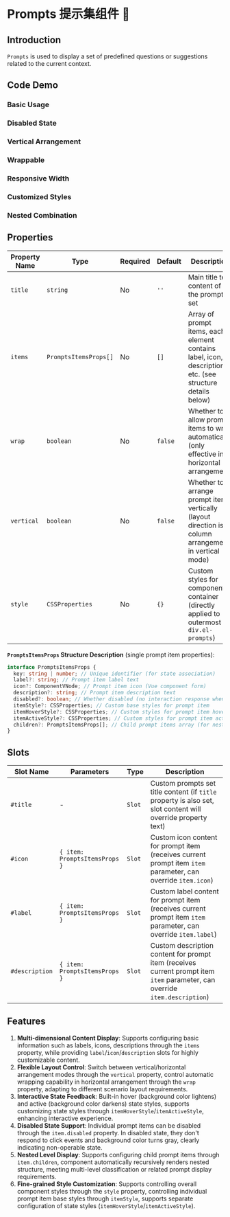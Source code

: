 # Prompts 提示集组件 🎁

## Introduction

`Prompts` is used to display a set of predefined questions or suggestions related to the current context.

## Code Demo

### Basic Usage

<demo src="./demos/base.vue"></demo>

### Disabled State

<demo src="./demos/disabled.vue"></demo>

### Vertical Arrangement

<demo src="./demos/vertical.vue"></demo>

### Wrappable

<demo src="./demos/wrap.vue"></demo>

### Responsive Width

<demo src="./demos/responsive.vue"></demo>

### Customized Styles

<demo src="./demos/customized.vue"></demo>

### Nested Combination

<demo src="./demos/nested.vue"></demo>

## Properties

| Property Name | Type                  | Required | Default | Description                                                                                               |
| ------------- | --------------------- | -------- | ------- | --------------------------------------------------------------------------------------------------------- |
| `title`       | `string`              | No       | `''`    | Main title text content of the prompts set                                                                |
| `items`       | `PromptsItemsProps[]` | No       | `[]`    | Array of prompt items, each element contains label, icon, description, etc. (see structure details below) |
| `wrap`        | `boolean`             | No       | `false` | Whether to allow prompt items to wrap automatically (only effective in horizontal arrangement)            |
| `vertical`    | `boolean`             | No       | `false` | Whether to arrange prompt items vertically (layout direction is column arrangement in vertical mode)      |
| `style`       | `CSSProperties`       | No       | `{}`    | Custom styles for component container (directly applied to outermost `div.el-prompts`)                    |

**`PromptsItemsProps` Structure Description** (single prompt item properties):

```typescript
interface PromptsItemsProps {
  key: string | number; // Unique identifier (for state association)
  label?: string; // Prompt item label text
  icon?: ComponentVNode; // Prompt item icon (Vue component form)
  description?: string; // Prompt item description text
  disabled?: boolean; // Whether disabled (no interaction response when disabled)
  itemStyle?: CSSProperties; // Custom base styles for prompt item
  itemHoverStyle?: CSSProperties; // Custom styles for prompt item hover state
  itemActiveStyle?: CSSProperties; // Custom styles for prompt item active state
  children?: PromptsItemsProps[]; // Child prompt items array (for nested display)
}
```

## Slots

| Slot Name      | Parameters                    | Type   | Description                                                                                                                 |
| -------------- | ----------------------------- | ------ | --------------------------------------------------------------------------------------------------------------------------- |
| `#title`       | -                             | `Slot` | Custom prompts set title content (if `title` property is also set, slot content will override property text)                |
| `#icon`        | `{ item: PromptsItemsProps }` | `Slot` | Custom icon content for prompt item (receives current prompt item `item` parameter, can override `item.icon`)               |
| `#label`       | `{ item: PromptsItemsProps }` | `Slot` | Custom label content for prompt item (receives current prompt item `item` parameter, can override `item.label`)             |
| `#description` | `{ item: PromptsItemsProps }` | `Slot` | Custom description content for prompt item (receives current prompt item `item` parameter, can override `item.description`) |

## Features

1. **Multi-dimensional Content Display**: Supports configuring basic information such as labels, icons, descriptions through the `items` property, while providing `label`/`icon`/`description` slots for highly customizable content.
2. **Flexible Layout Control**: Switch between vertical/horizontal arrangement modes through the `vertical` property, control automatic wrapping capability in horizontal arrangement through the `wrap` property, adapting to different scenario layout requirements.
3. **Interactive State Feedback**: Built-in hover (background color lightens) and active (background color darkens) state styles, supports customizing state styles through `itemHoverStyle`/`itemActiveStyle`, enhancing interactive experience.
4. **Disabled State Support**: Individual prompt items can be disabled through the `item.disabled` property. In disabled state, they don't respond to click events and background color turns gray, clearly indicating non-operable state.
5. **Nested Level Display**: Supports configuring child prompt items through `item.children`, component automatically recursively renders nested structure, meeting multi-level classification or related prompt display requirements.
6. **Fine-grained Style Customization**: Supports controlling overall component styles through the `style` property, controlling individual prompt item base styles through `itemStyle`, supports separate configuration of state styles (`itemHoverStyle`/`itemActiveStyle`).
